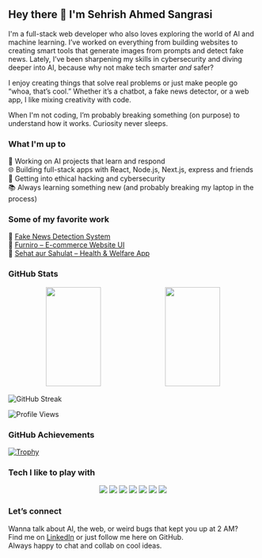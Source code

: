 ## Hey there 👋 I'm Sehrish Ahmed Sangrasi

I'm a full-stack web developer who also loves exploring the world of AI and machine learning. I’ve worked on everything from building websites to creating smart tools that generate images from prompts and detect fake news. Lately, I’ve been sharpening my skills in cybersecurity and diving deeper into AI, because why not make tech smarter *and* safer?

I enjoy creating things that solve real problems or just make people go “whoa, that’s cool.” Whether it’s a chatbot, a fake news detector, or a web app, I like mixing creativity with code.

When I'm not coding, I’m probably breaking something (on purpose) to understand how it works. Curiosity never sleeps.

### What I'm up to

🧠 Working on AI projects that learn and respond  
🌐 Building full-stack apps with React, Node.js, Next.js, express and friends  
🔐 Getting into ethical hacking and cybersecurity  
📚 Always learning something new (and probably breaking my laptop in the process)

### Some of my favorite work

📰 [Fake News Detection System](https://github.com/sehrishahmedsangrasi/fake-news-detector)  
🛒 [Furniro – E-commerce Website UI](https://github.com/sehrishahmedsangrasi/Furniro_ui)  
💊 [Sehat aur Sahulat – Health & Welfare App](https://github.com/sehrishahmedsangrasi/Sehat_aur_sahulat)  

### GitHub Stats
<div align="center">
  <img src="https://github-readme-stats.vercel.app/api?username=sehrishahmedsangrasi&show_icons=true&theme=radical" width="47%" height="200px" />
  <img src="https://github-readme-stats.vercel.app/api/top-langs/?username=sehrishahmedsangrasi&layout=compact&theme=radical" width="47%" height="200px" />
</div>


![GitHub Streak](https://streak-stats.demolab.com/?user=sehrishahmedsangrasi&theme=radical)

![Profile Views](https://komarev.com/ghpvc/?username=sehrishahmedsangrasi&color=blue&style=flat-square)

### GitHub Achievements

[![Trophy](https://github-profile-trophy.vercel.app/?username=sehrishahmedsangrasi&theme=onedark)](https://github.com/ryo-ma/github-profile-trophy)

### Tech I like to play with

<p align="center">
  <img src="https://img.shields.io/badge/JavaScript-F7DF1E?style=for-the-badge&logo=javascript&logoColor=black" />
  <img src="https://img.shields.io/badge/React-20232A?style=for-the-badge&logo=react&logoColor=61DAFB" />
  <img src="https://img.shields.io/badge/Next.js-000000?style=for-the-badge&logo=nextdotjs&logoColor=white" />
  <img src="https://img.shields.io/badge/Node.js-43853D?style=for-the-badge&logo=node-dot-js&logoColor=white" />
  <img src="https://img.shields.io/badge/Python-3776AB?style=for-the-badge&logo=python&logoColor=white" />
  <img src="https://img.shields.io/badge/TensorFlow-FF6F00?style=for-the-badge&logo=tensorflow&logoColor=white" />
  <img src="https://img.shields.io/badge/Linux-FCC624?style=for-the-badge&logo=linux&logoColor=black" />
</p>

### Let’s connect

Wanna talk about AI, the web, or weird bugs that kept you up at 2 AM?  
Find me on [LinkedIn](https://www.linkedin.com/in/sehrish-ahmed-943566300/) or just follow me here on GitHub.  
Always happy to chat and collab on cool ideas.

